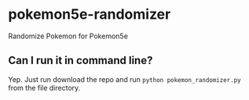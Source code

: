 # pokemon5e-randomizer
Randomize Pokemon for Pokemon5e

## Can I run it in command line?

Yep. Just run download the repo and run `python pokemon_randomizer.py` from the file directory.
